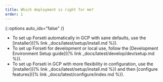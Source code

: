 ```yaml
---
title: Which deployment is right for me?
order: 1
---
```

{::options auto_ids="false" /}

* To set up Forseti automatically in GCP with sane defaults, use the
[installer]({% link _docs/latest/setup/install.md %}).
* To set up Forseti for development or local use, follow the
[Development Environment Setup guide]({% link _docs/latest/develop/dev/setup.md %}).
* To set up Forseti in GCP with more flexibility in configuration, use the
[installer]({% link _docs/latest/setup/install.md %}) and then
[configure features]({% link _docs/latest/configure/index.md %}).
